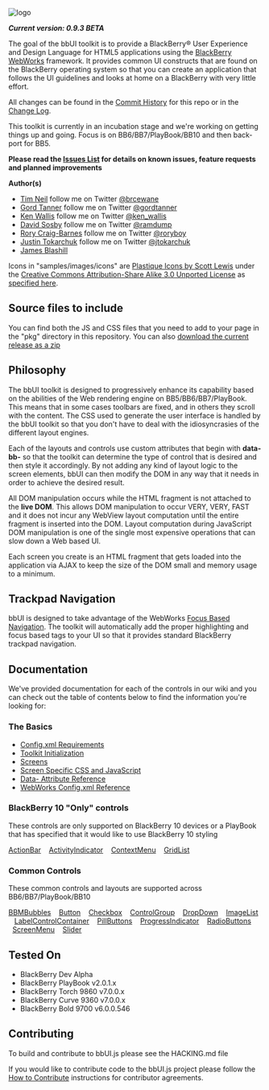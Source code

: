 ![logo](https://raw.github.com/wiki/blackberry/bbUI.js/images/bbUI_100x403.png)

_**Current version: 0.9.3 BETA**_ 

The goal of the bbUI toolkit is to provide a BlackBerry&reg; User Experience and Design Language for HTML5 applications using the 
[BlackBerry WebWorks](http://developer.blackberry.com/html5) framework.  It provides common UI constructs that
are found on the BlackBerry operating system so that you can create an application that follows the UI guidelines
and looks at home on a BlackBerry with very little effort.

All changes can be found in the [Commit History](https://github.com/blackberry/bbUI.js/commits/master) for this repo or in the [Change Log](bbUI.js/blob/master/CHANGELOG.md).

This toolkit is currently in an incubation stage and we're working on getting things up and going.  Focus is on BB6/BB7/PlayBook/BB10 and then back-port for BB5.  

**Please read the [Issues List](https://github.com/blackberry/bbUI.js/issues) for details on known issues, feature requests and planned improvements**

**Author(s)** 

* [Tim Neil](https://github.com/tneil) follow me on Twitter [@brcewane](https://twitter.com/#!/brcewane)
* [Gord Tanner](https://github.com/gtanner) follow me on Twitter [@gordtanner](https://twitter.com/#!/gordtanner)
* [Ken Wallis](https://github.com/kwallis) follow me on Twitter [@ken_wallis](https://twitter.com/#!/ken_wallis)
* [David Sosby](https://github.com/dsosby) follow me on Twitter [@ramdump](https://twitter.com/#!/ramdump)
* [Rory Craig-Barnes](https://github.com/glasspear) follow me on Twitter [@roryboy](https://twitter.com/#!/roryboy)
* [Justin Tokarchuk](https://github.com/jtokarchuk) follow me on Twitter [@jtokarchuk](https://twitter.com/#!/jtokarchuk)
* [James Blashill](https://github.com/jblashill) 

Icons in "samples/images/icons" are [Plastique Icons by Scott Lewis](http://iconify.it/) under the [Creative Commons Attribution-Share Alike 3.0 Unported License](http://creativecommons.org/licenses/by-sa/3.0/legalcode) as 
[specified here](http://www.iconfinder.com/browse/iconset/plastique-icons/#readme).

## Source files to include

You can find both the JS and CSS files that you need to add to your page in the "pkg" directory in this repository.  You can also [download the current release as a zip](https://github.com/blackberry/bbUI.js/tags)

## Philosophy

The bbUI toolkit is designed to progressively enhance its capability based on the abilities of the Web rendering engine 
on BB5/BB6/BB7/PlayBook.  This means that in some cases toolbars are fixed, and in others they scroll with the content.  The 
CSS used to generate the user interface is handled by the bbUI toolkit so that you don't have to deal with the idiosyncrasies
of the different layout engines.

Each of the layouts and controls use custom attributes that begin with **data-bb-** so that the toolkit can determine the type of
control that is desired and then style it accordingly.  By not adding any kind of layout logic to the screen elements, bbUI can 
then modify the DOM in any way that it needs in order to achieve the desired result.

All DOM manipulation occurs while the HTML fragment is not attached to the **live DOM**.  This allows DOM manipulation to occur
VERY, VERY, FAST and it does not incur any WebView layout computation until the entire fragment is inserted into the DOM.  Layout 
computation during JavaScript DOM manipulation is one of the single most expensive operations that can slow down a Web based UI.

Each screen you create is an HTML fragment that gets loaded into the application via AJAX to keep the size of the DOM small and memory
usage to a minimum.

## Trackpad Navigation

bbUI is designed to take advantage of the WebWorks [Focus Based Navigation](http://developer.blackberry.com/html5/apis/blackberry.focus.html). 
The toolkit will automatically add the proper highlighting and focus based tags to your UI so that it provides standard BlackBerry trackpad navigation.

## Documentation

We've provided documentation for each of the controls in our wiki and you can check out the table of contents below to find the information you're looking for:

### The Basics

* [Config.xml Requirements](https://github.com/blackberry/bbUI.js/wiki/Config.xml-Requirements)
* [Toolkit Initialization](https://github.com/blackberry/bbUI.js/wiki/Toolkit-Initialization)
* [Screens](https://github.com/blackberry/bbUI.js/wiki/Screens)
* [Screen Specific CSS and JavaScript](https://github.com/blackberry/bbUI.js/wiki/Screen-Specific-CSS-and-JavaScript)
* [Data- Attribute Reference](https://github.com/blackberry/bbUI.js/wiki/Data-Attribute-Reference)
* [WebWorks Config.xml Reference](http://developer.blackberry.com/html5/documentation/ww_developing/Working_with_Config_XML_file_1866970_11.html)

### BlackBerry 10 "Only" controls

These controls are only supported on BlackBerry 10 devices or a PlayBook that has specified that it would like to use BlackBerry 10 styling

[ActionBar](https://github.com/blackberry/bbUI.js/wiki/Action-Bar) &nbsp;&nbsp; [ActivityIndicator](https://github.com/blackberry/bbUI.js/wiki/Activity-Indicator) &nbsp;&nbsp; [ContextMenu](https://github.com/blackberry/bbUI.js/wiki/Context-Menus)  &nbsp;&nbsp; [GridList](https://github.com/blackberry/bbUI.js/wiki/Grid-List)


### Common Controls

These common controls and layouts are supported across BB6/BB7/PlayBook/BB10

[BBMBubbles](https://github.com/blackberry/bbUI.js/wiki/BBM-Bubbles) &nbsp;&nbsp; [Button](https://github.com/blackberry/bbUI.js/wiki/Buttons)
 &nbsp;&nbsp; [Checkbox](https://github.com/blackberry/bbUI.js/wiki/Checkboxes) &nbsp;&nbsp; [ControlGroup](https://github.com/blackberry/bbUI.js/wiki/Control-Groups) &nbsp;&nbsp; [DropDown](https://github.com/blackberry/bbUI.js/wiki/DropDowns) &nbsp;&nbsp; [ImageList](https://github.com/blackberry/bbUI.js/wiki/Image-List)
 &nbsp;&nbsp; [LabelControlContainer](https://github.com/blackberry/bbUI.js/wiki/Label-Control-Container) &nbsp;&nbsp; [PillButtons](https://github.com/blackberry/bbUI.js/wiki/Pill-Buttons)
 &nbsp;&nbsp; [ProgressIndicator](https://github.com/blackberry/bbUI.js/wiki/Progress-Indicator) &nbsp;&nbsp; [RadioButtons](https://github.com/blackberry/bbUI.js/wiki/Radio-Buttons) &nbsp;&nbsp;[ScreenMenu](https://github.com/blackberry/bbUI.js/wiki/Screen-Menus) &nbsp;&nbsp; [Slider](https://github.com/blackberry/bbUI.js/wiki/Sliders)


## Tested On

* BlackBerry Dev Alpha
* BlackBerry PlayBook v2.0.1.x
* BlackBerry Torch 9860 v7.0.0.x
* BlackBerry Curve 9360 v7.0.0.x
* BlackBerry Bold 9700 v6.0.0.546


## Contributing

To build and contribute to bbUI.js please see the HACKING.md file

If you would like to contribute code to the bbUI.js project please follow the [How to Contribute](http://blackberry.github.com/howToContribute.html) instructions for contributor agreements.

